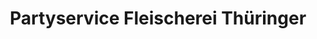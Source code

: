 ---
title: "Partyservice Fleischerei Thüringer"
url: /berlin/partyservice-fleischerei-thueringer/
shop: Metzgerei
---